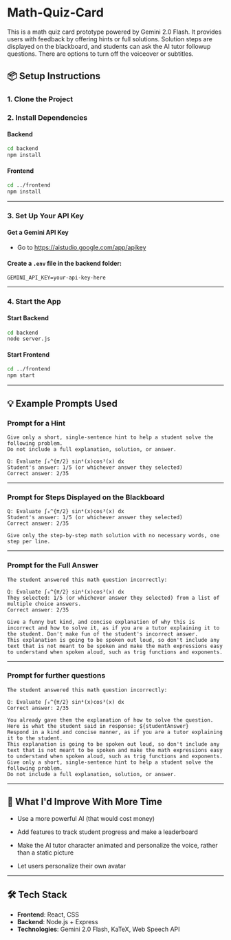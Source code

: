 # Math-Quiz-Card
This is a math quiz card prototype powered by Gemini 2.0 Flash. It provides users with feedback by offering hints or full solutions. Solution steps are displayed on the blackboard, and students can ask the AI tutor followup questions. There are options to turn off the voiceover or subtitles. 

## 📦 Setup Instructions

### 1. Clone the Project

### 2. Install Dependencies

#### Backend
```bash
cd backend
npm install
```

#### Frontend
```bash
cd ../frontend
npm install
```

---

### 3. Set Up Your API Key

#### Get a Gemini API Key
- Go to https://aistudio.google.com/app/apikey

#### Create a `.env` file in the backend folder:
```env
GEMINI_API_KEY=your-api-key-here
```

---

### 4. Start the App

#### Start Backend
```bash
cd backend
node server.js
```

#### Start Frontend
```bash
cd ../frontend
npm start
```

---

## 💡 Example Prompts Used

### Prompt for a Hint
```
Give only a short, single-sentence hint to help a student solve the following problem.
Do not include a full explanation, solution, or answer.

Q: Evaluate ∫₀^{π/2} sin⁴(x)cos³(x) dx
Student's answer: 1/5 (or whichever answer they selected)
Correct answer: 2/35
```

---

### Prompt for Steps Displayed on the Blackboard
```
Q: Evaluate ∫₀^{π/2} sin⁴(x)cos³(x) dx
Student's answer: 1/5 (or whichever answer they selected)
Correct answer: 2/35

Give only the step-by-step math solution with no necessary words, one step per line.
```

---

### Prompt for the Full Answer
```
The student answered this math question incorrectly:

Q: Evaluate ∫₀^{π/2} sin⁴(x)cos³(x) dx
They selected: 1/5 (or whichever answer they selected) from a list of multiple choice answers.
Correct answer: 2/35

Give a funny but kind, and concise explanation of why this is incorrect and how to solve it, as if you are a tutor explaining it to the student. Don't make fun of the student's incorrect answer.
This explanation is going to be spoken out loud, so don't include any text that is not meant to be spoken and make the math expressions easy to understand when spoken aloud, such as trig functions and exponents.
```

---

### Prompt for further questions
```
The student answered this math question incorrectly:

Q: Evaluate ∫₀^{π/2} sin⁴(x)cos³(x) dx
Correct answer: 2/35

You already gave them the explanation of how to solve the question. Here is what the student said in response: ${studentAnswer}
Respond in a kind and concise manner, as if you are a tutor explaining it to the student. 
This explanation is going to be spoken out loud, so don't include any text that is not meant to be spoken and make the math expressions easy to understand when spoken aloud, such as trig functions and exponents.
Give only a short, single-sentence hint to help a student solve the following problem.
Do not include a full explanation, solution, or answer.
```

---

## 🚀 What I'd Improve With More Time

- Use a more powerful AI (that would cost money)

- Add features to track student progress and make a leaderboard

- Make the AI tutor character animated and personalize the voice, rather than a static picture

- Let users personalize their own avatar 

---

## 🛠 Tech Stack

- **Frontend**: React, CSS
- **Backend**: Node.js + Express
- **Technologies**: Gemini 2.0 Flash, KaTeX, Web Speech API